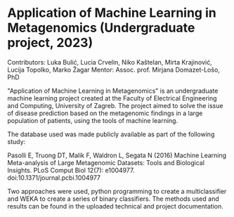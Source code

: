 # Application of Machine Learning in Metagenomics (Undergraduate project, 2023)

Contributors: Luka Bulić, Lucia Crvelin, Niko Kaštelan, Mirta Krajinović, Lucija Topolko, Marko Žagar
Mentor: Assoc. prof. Mirjana Domazet-Lošo, PhD

"Application of Machine Learning in Metagenomics" is an undergraduate machine learning project created at the Faculty of Electrical Engineering and Computing, University of Zagreb.
The project aimed to solve the issue of disease prediction based on the metagenomic findings in a large population of patients, using the tools of machine learning.

The database used was made publicly available as part of the following study:

Pasolli E, Truong DT, Malik F, Waldron L, Segata N (2016) Machine Learning Meta-analysis of Large Metagenomic Datasets: Tools and Biological Insights. PLoS Comput Biol 12(7): e1004977. doi:10.1371/journal.pcbi.1004977

Two approaches were used, python programming to create a multiclassifier and WEKA to create a series of binary classifiers. The methods used and results can be found in the uploaded technical and project documentation. 
